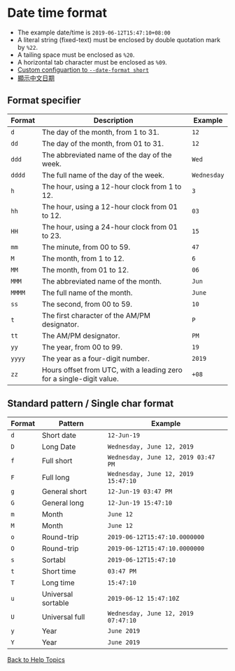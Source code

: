 ﻿
# Date time format

* The example date/time is ```2019-06-12T15:47:10+08:00```
* A literal string (fixed-text) must be enclosed by double quotation mark by ```%22```.
* A tailing space must be enclosed as ```%20```.
* A horizontal tab character must be enclosed as ```%09```.
* [Custom configuartion to ```--date-format short```](https://github.com/ck-yung/dir2cs/blob/main/docs/date-short-cfg.md)
* [顯示中文日期](https://github.com/ck-yung/dir2cs/blob/main/docs/date-in-chinese.md)

## Format specifier

| Format | Description | Example |
| ------ | ----------- | ------- |
| ```d``` | The day of the month, from 1 to 31. | ```12``` |
| ```dd``` | The day of the month, from 01 to 31. | ```12``` |
| ```ddd``` | The abbreviated name of the day of the week. | ```Wed``` |
| ```dddd``` | The full name of the day of the week. | ```Wednesday``` |
| ```h``` | The hour, using a 12-hour clock from 1 to 12. | ```3``` |
| ```hh``` | The hour, using a 12-hour clock from 01 to 12. | ```03``` |
| ```HH``` | The hour, using a 24-hour clock from 01 to 23. | ```15``` |
| ```mm``` | The minute, from 00 to 59. | ```47``` |
| ```M``` | The month, from 1 to 12. | ```6``` |
| ```MM``` | The month, from 01 to 12. | ```06``` |
| ```MMM``` | The abbreviated name of the month. | ```Jun``` |
| ```MMMM``` | The full name of the month. | ```June``` |
| ```ss``` | The second, from 00 to 59. | ```10``` |
| ```t``` | The first character of the AM/PM designator. | ```P``` |
| ```tt``` | The AM/PM designator. | ```PM``` |
| ```yy``` | The year, from 00 to 99. | ```19``` |
| ```yyyy``` | The year as a four-digit number. | ```2019``` |
| ```zz``` | Hours offset from UTC, with a leading zero for a single-digit value. | ```+08``` |

## Standard pattern / Single char format

| Format  | Pattern    | Example |
| ------  | -------    | ------- |
| ```d``` | Short date | ```12-Jun-19```
| ```D``` | Long Date | ```Wednesday, June 12, 2019```|
| ```f``` | Full short | ```Wednesday, June 12, 2019 03:47 PM``` |
| ```F``` | Full long | ```Wednesday, June 12, 2019 15:47:10```|
| ```g``` | General short   | ```12-Jun-19 03:47 PM``` |
| ```G``` | General long | ```12-Jun-19 15:47:10```|
| ```m``` | Month      | ```June 12``` |
| ```M``` | Month | ```June 12```|
| ```o``` | Round-trip | ```2019-06-12T15:47:10.0000000``` |
| ```O``` | Round-trip | ```2019-06-12T15:47:10.0000000```|
| ```s``` | Sortabl | ```2019-06-12T15:47:10``` |
| ```t``` | Short time | ```03:47 PM``` |
| ```T``` | Long time | ```15:47:10```|
| ```u``` | Universal sortable | ```2019-06-12 15:47:10Z``` |
| ```U``` | Universal full | ```Wednesday, June 12, 2019 07:47:10```|
| ```y``` | Year | ```June 2019``` |
| ```Y``` | Year | ```June 2019```|

[Back to Help Topics](https://github.com/ck-yung/dir2cs/blob/main/docs/HELP.md)
